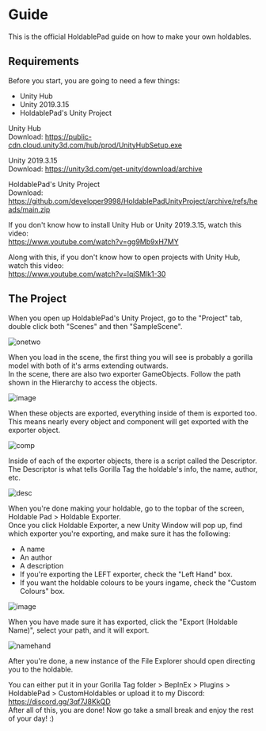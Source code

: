 # Guide
This is the official HoldablePad guide on how to make your own holdables.                

## Requirements 
Before you start, you are going to need a few things:
- Unity Hub
- Unity 2019.3.15
- HoldablePad's Unity Project

Unity Hub                
Download: https://public-cdn.cloud.unity3d.com/hub/prod/UnityHubSetup.exe                

Unity 2019.3.15                
Download: https://unity3d.com/get-unity/download/archive                

HoldablePad's Unity Project                
Download: https://github.com/developer9998/HoldablePadUnityProject/archive/refs/heads/main.zip                

If you don't know how to install Unity Hub or Unity 2019.3.15, watch this video:                
https://www.youtube.com/watch?v=gg9Mb9xH7MY                

Along with this, if you don't know how to open projects with Unity Hub, watch this video:                
https://www.youtube.com/watch?v=IqjSMlk1-30                

## The Project
When you open up HoldablePad's Unity Project, go to the "Project" tab, double click both "Scenes" and then "SampleScene". 

![onetwo](https://user-images.githubusercontent.com/81720436/176589610-978cc6eb-04b2-43ae-9fa5-ab1116b004bf.png)

When you load in the scene, the first thing you will see is probably a gorilla model with both of it's arms extending outwards.                
In the scene, there are also two exporter GameObjects. Follow the path shown in the Hierarchy to access the objects.                

![image](https://user-images.githubusercontent.com/81720436/177212358-ff2d5889-f0a5-44c5-9c69-cf1518fb159c.png)

When these objects are exported, everything inside of them is exported too.                
This means nearly every object and component will get exported with the exporter object.                

![comp](https://user-images.githubusercontent.com/81720436/176591533-9263d38c-ea8b-4f24-a950-d0405028aa7d.png)

Inside of each of the exporter objects, there is a script called the Descriptor.                
The Descriptor is what tells Gorilla Tag the holdable's info, the name, author, etc.                

![desc](https://user-images.githubusercontent.com/81720436/176591224-fd64b168-19d5-47a5-baf0-d530fb7473dd.png)

When you're done making your holdable, go to the topbar of the screen, Holdable Pad > Holdable Exporter.                
Once you click Holdable Exporter, a new Unity Window will pop up, find which exporter you're exporting, and make sure it has the following:                
- A name
- An author
- A description
- If you're exporting the LEFT exporter, check the "Left Hand" box.
- If you want the holdable colours to be yours ingame, check the "Custom Colours" box.

![image](https://user-images.githubusercontent.com/81720436/177212438-91bb98c2-fcaf-4a79-bd02-8a8f6ab797be.png)

When you have made sure it has exported, click the "Export (Holdable Name)", select your path, and it will export.

![namehand](https://user-images.githubusercontent.com/81720436/176590757-8c5c6414-4c43-4142-ab88-39846408031a.png)

After you're done, a new instance of the File Explorer should open directing you to the holdable.
              
You can either put it in your Gorilla Tag folder > BepInEx > Plugins > HoldablePad > CustomHoldables or upload it to my Discord: https://discord.gg/3qf7J8KkQD       
After all of this, you are done! Now go take a small break and enjoy the rest of your day! :)                
